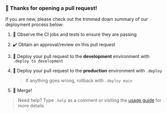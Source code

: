 ### 👋 Thanks for opening a pull request!

If you are new, please check out the trimmed down summary of our deployment process below:

1. 👀 Observe the CI jobs and tests to ensure they are passing
1. ✔️ Obtain an approval/review on this pull request
1. 🚀 Deploy your pull request to the **development** environment with `.deploy to development`
1. 🚀 Deploy your pull request to the **production** environment with `.deploy`

    > If anything goes wrong, rollback with `.deploy main`

1. 🎉 Merge!

> Need help? Type `.help` as a comment or visiting the [usage guide](https://github.com/github/branch-deploy/blob/main/docs/usage.md) for more details
